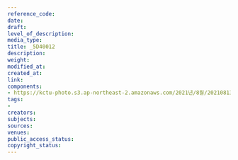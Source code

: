 ```yaml
---
reference_code: 
date: 
draft: 
level_of_description: 
media_type: 
title: _5D40012
description: 
weight: 
modified_at: 
created_at: 
link: 
components:
- https://kctu-photo.s3.ap-northeast-2.amazonaws.com/2021년/8월/20210813_이재용+특혜+가석방+강행한+문재인+정부+규탄+기자회견/_5D40012.jpg
tags:
- 
creators: 
subjects: 
sources: 
venues: 
public_access_status: 
copyright_status: 
---
```

